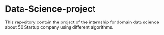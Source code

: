 # Data-Science-project

This repository contain the project of the internship for domain data science about 50 Startup company using different algorithms.
